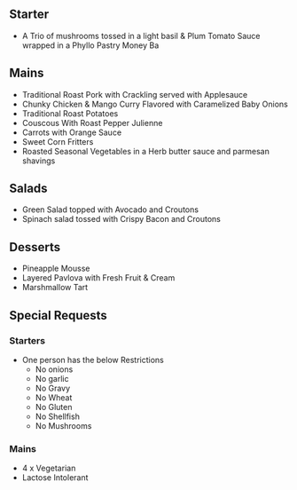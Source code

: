 ```toc
```

## Starter
- A Trio of mushrooms tossed in a light basil & Plum Tomato Sauce wrapped in a Phyllo Pastry Money Ba

## Mains
- Traditional Roast Pork with Crackling served with Applesauce
- Chunky Chicken & Mango Curry Flavored with Caramelized Baby Onions
- Traditional Roast Potatoes
- Couscous With Roast Pepper Julienne
- Carrots with Orange Sauce
- Sweet Corn Fritters
- Roasted Seasonal Vegetables in a Herb butter sauce and parmesan shavings

## Salads
- Green Salad topped with Avocado and Croutons
- Spinach salad tossed with Crispy Bacon and Croutons

## Desserts
- Pineapple Mousse
- Layered Pavlova with Fresh Fruit & Cream
- Marshmallow Tart

## Special Requests

### Starters
- One person has the below Restrictions
	- No onions
	- No garlic
	- No Gravy
	- No Wheat
	- No Gluten
	- No Shellfish
	- No Mushrooms
### Mains
- 4 x Vegetarian
- Lactose Intolerant
